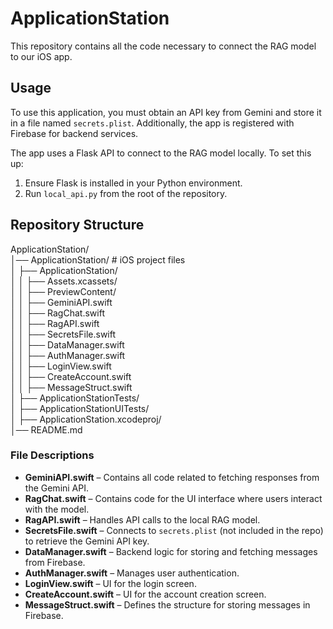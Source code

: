 # ApplicationStation  

This repository contains all the code necessary to connect the RAG model to our iOS app.  

## Usage  

To use this application, you must obtain an API key from Gemini and store it in a file named `secrets.plist`. Additionally, the app is registered with Firebase for backend services.  

The app uses a Flask API to connect to the RAG model locally. To set this up:  
1. Ensure Flask is installed in your Python environment.  
2. Run `local_api.py` from the root of the repository.  

## Repository Structure 

ApplicationStation/  
│── ApplicationStation/                # iOS project files  
│   ├── ApplicationStation/  
│   │   ├── Assets.xcassets/  
│   │   ├── PreviewContent/  
│   │   ├── GeminiAPI.swift            
│   │   ├── RagChat.swift              
│   │   ├── RagAPI.swift               
│   │   ├── SecretsFile.swift          
│   │   ├── DataManager.swift          
│   │   ├── AuthManager.swift          
│   │   ├── LoginView.swift            
│   │   ├── CreateAccount.swift        
│   │   ├── MessageStruct.swift        
│   ├── ApplicationStationTests/  
│   ├── ApplicationStationUITests/  
│   ├── ApplicationStation.xcodeproj/   
│── README.md 


### File Descriptions  

- **GeminiAPI.swift** – Contains all code related to fetching responses from the Gemini API.  
- **RagChat.swift** – Contains code for the UI interface where users interact with the model.  
- **RagAPI.swift** – Handles API calls to the local RAG model.  
- **SecretsFile.swift** – Connects to `secrets.plist` (not included in the repo) to retrieve the Gemini API key.  
- **DataManager.swift** – Backend logic for storing and fetching messages from Firebase.  
- **AuthManager.swift** – Manages user authentication.  
- **LoginView.swift** – UI for the login screen.  
- **CreateAccount.swift** – UI for the account creation screen.  
- **MessageStruct.swift** – Defines the structure for storing messages in Firebase.  
